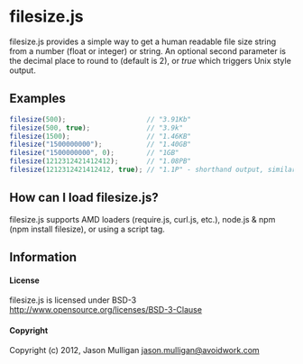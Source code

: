 # filesize.js

filesize.js provides a simple way to get a human readable file size string from a number (float or integer) or string.  An optional second parameter is the decimal place to round to (default is 2), or _true_ which triggers Unix style output.

## Examples

``` js
filesize(500);                    // "3.91Kb"
filesize(500, true);              // "3.9k"
filesize(1500);                   // "1.46KB"
filesize("1500000000");           // "1.40GB"
filesize("1500000000", 0);        // "1GB"
filesize(1212312421412412);       // "1.08PB"
filesize(1212312421412412, true); // "1.1P" - shorthand output, similar to *nix "ls -lh"
```

## How can I load filesize.js?

filesize.js supports AMD loaders (require.js, curl.js, etc.), node.js & npm (npm install filesize), or using a script tag.

## Information

#### License

filesize.js is licensed under BSD-3 http://www.opensource.org/licenses/BSD-3-Clause

#### Copyright

Copyright (c) 2012, Jason Mulligan <jason.mulligan@avoidwork.com>